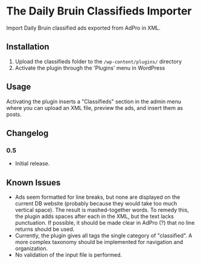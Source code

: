 # The Daily Bruin Classifieds Importer

Import Daily Bruin classified ads exported from AdPro in XML.

## Installation

1. Upload the classifieds folder to the `/wp-content/plugins/` directory
2. Activate the plugin through the 'Plugins' menu in WordPress

## Usage

Activating the plugin inserts a "Classifieds" section in the admin menu where you can upload an XML file, preview the ads, and insert them as posts.

## Changelog

### 0.5 #
* Initial release.

## Known Issues

*	Ads seem formatted for line breaks, but none are displayed on the current DB website (probably because they would take too much vertical space). The result is mashed-together words. To remedy this, the plugin adds spaces after each <paragraph> in the XML, but the text lacks punctuation. If possible, it should be made clear in AdPro (?) that no line returns should be used.
*	Currently, the plugin gives all tags the single category of "classified". A more complex taxonomy should be implemented for navigation and organization. 
*	No validation of the input file is performed.
